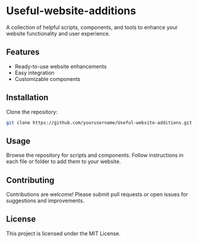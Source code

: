 # Useful-website-additions

A collection of helpful scripts, components, and tools to enhance your website functionality and user experience.

## Features

- Ready-to-use website enhancements
- Easy integration
- Customizable components

## Installation

Clone the repository:

```bash
git clone https://github.com/yourusername/Useful-website-additions.git
```

## Usage

Browse the repository for scripts and components. Follow instructions in each file or folder to add them to your website.

## Contributing

Contributions are welcome! Please submit pull requests or open issues for suggestions and improvements.

## License

This project is licensed under the MIT License.